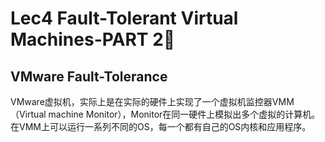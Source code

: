# Lec4 Fault-Tolerant Virtual Machines-PART 2⃣️

## VMware Fault-Tolerance

VMware虚拟机，实际上是在实际的硬件上实现了一个虚拟机监控器VMM（Virtual machine Monitor），Monitor在同一硬件上模拟出多个虚拟的计算机。在VMM上可以运行一系列不同的OS，每一个都有自己的OS内核和应用程序。

